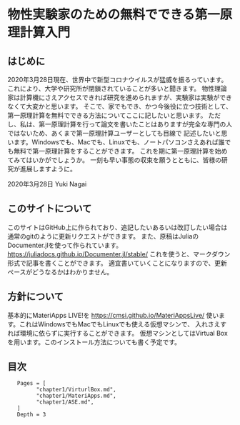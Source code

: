 # 物性実験家のための無料でできる第一原理計算入門

## はじめに
2020年3月28日現在、世界中で新型コロナウイルスが猛威を振るっています。
これにより、大学や研究所が閉鎖されていることが多いと聞きます。
物性理論家は計算機にさえアクセスできれば研究を進められますが、実験家は実験ができなくて大変かと思います。
そこで、家でもでき、かつ今後役に立つ技術として、第一原理計算を無料でできる方法についてここに記したいと思います。
ただし、私は、第一原理計算を行って論文を書いたことはありますが完全な専門の人ではないため、あくまで第一原理計算ユーザーとしても目線で
記述したいと思います。Windowsでも、Macでも、Linuxでも、ノートパソコンさえあれば誰でも無料で第一原理計算をすることができます。
これを期に第一原理計算を始めてみてはいかがでしょうか。
一刻も早い事態の収束を願うとともに、皆様の研究が進展しますように。

2020年3月28日 Yuki Nagai

## このサイトについて
このサイトはGitHub上に作られており、追記したいあるいは改訂したい場合は通常のgitのように更新リクエストができます。
また、原稿はJuliaのDocumenter.jlを使って作られています。
https://juliadocs.github.io/Documenter.jl/stable/
これを使うと、マークダウン形式で記事を書くことができます。
適宜書いていくことになりますので、更新ペースがどうなるかはわかりません。

## 方針について
基本的にMateriApps LIVE!を
https://cmsi.github.io/MateriAppsLive/
使います。これはWindowsでもMacでもLinuxでも使える仮想マシンで、
入れさえすれば環境に依らずに実行することができます。
仮想マシンとしてはVirtual Boxを用います。このインストール方法についても書く予定です。

## 目次

 ```@contents
    Pages = [
          "chapter1/VirturlBox.md",
          "chapter1/MateriApps.md",
          "chapter1/ASE.md",
    ]
    Depth = 3
```